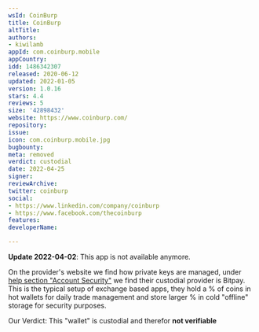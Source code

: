 ```yaml
---
wsId: CoinBurp
title: CoinBurp
altTitle: 
authors:
- kiwilamb
appId: com.coinburp.mobile
appCountry: 
idd: 1486342307
released: 2020-06-12
updated: 2022-01-05
version: 1.0.16
stars: 4.4
reviews: 5
size: '42898432'
website: https://www.coinburp.com/
repository: 
issue: 
icon: com.coinburp.mobile.jpg
bugbounty: 
meta: removed
verdict: custodial
date: 2022-04-25
signer: 
reviewArchive: 
twitter: coinburp
social:
- https://www.linkedin.com/company/coinburp
- https://www.facebook.com/thecoinburp
features: 
developerName: 

---
```


**Update 2022-04-02**: This app is not available anymore.

On the provider's website we find how private keys are managed, under [help section "Account Security"](https://help.coinburp.com/hc/en-gb/articles/360017544100-Are-Balances-Stored-on-CoinBurp-Insured-) we find their custodial provider is Bitpay.
This is the typical setup of exchange based apps, they hold a % of coins in hot wallets for daily trade management and store larger % in cold "offline" storage for security purposes.

Our Verdict: This "wallet" is custodial and therefor **not verifiable**
